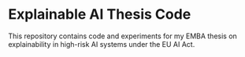 # Explainable AI Thesis Code
This repository contains code and experiments for my EMBA thesis on explainability in high-risk AI systems under the EU AI Act.
